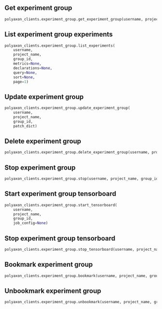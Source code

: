 ## Get experiment group

```python
polyaxon_clients.experiment_group.get_experiment_group(username, project_name, group_id)
```

## List experiment group experiments

```python
polyaxon_clients.experiment_group.list_experiments(
    username,
    project_name,
    group_id,
    metrics=None,
    declarations=None,
    query=None,
    sort=None,
    page=1)
```

## Update experiment group

```python
polyaxon_clients.experiment_group.update_experiment_group(
    username,
    project_name,
    group_id,
    patch_dict)
```

## Delete experiment group

```python
polyaxon_clients.experiment_group.delete_experiment_group(username, project_name, group_id)
```

## Stop experiment group

```python
polyaxon_clients.experiment_group.stop(username, project_name, group_id, pending=False)
```

## Start experiment group tensorboard

```python
polyaxon_clients.experiment_group.start_tensorboard(
    username,
    project_name,
    group_id,
    job_config=None)
```

## Stop experiment group tensorboard

```python
polyaxon_clients.experiment_group.stop_tensorboard(username, project_name, group_id)
```

## Bookmark experiment group

```python
polyaxon_clients.experiment_group.bookmark(username, project_name, group_id)
```

## Unbookmark experiment group

```python
polyaxon_clients.experiment_group.unbookmark(username, project_name, group_id)
```
